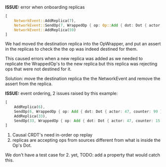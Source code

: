 **ISSUE:** error when onboarding replicas
``` rust
[
    NetworkEvent::AddReplica(7),
    NetworkEvent::SendOp(7, WrappedOp { op: Op::Add { dot: Dot { actor: 64, counter: 33 }, member: 20 }, source: 10}),
    NetworkEvent::AddReplica(59)
]
```
We had moved the destination replica into the OpWrapper, and put an assert in the replicas to check the the op was indeed destined for them.

This caused errors when a new replica was added as we needed to replicate the WrappedOp's to the new replica but this replica was rejecting ops that were not destined for it.

Solution: move the destination replica the the NetworkEvent and remove the assert from the replica.

**ISSUE:** event ordering, 2 issues raised by this example:
``` rust
[
    AddReplica(6),
    SendOp(6, WrappedOp { op: Add { dot: Dot { actor: 47, counter: 99 }, member: 88 }, source: 40 }),
    AddReplica(33),
    SendOp(33, WrappedOp { op: Add { dot: Dot { actor: 47, counter: 15 }, member: 57 }, source: 70 })
]
```
1. Causal CRDT's need in-order op replay
2. replicas are accepting ops from sources different from what is inside the Op's Dot.

We don't have a test case for 2. yet, TODO: add a property that would catch this.
